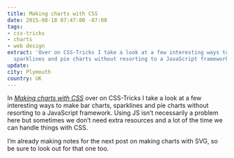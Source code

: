 ```yaml
---
title: Making charts with CSS
date: 2015-08-18 07:47:00 -07:00
tags:
- css-tricks
- charts
- web design
extract: 'Over on CSS-Tricks I take a look at a few interesting ways to make bar charts,
  sparklines and pie charts without resorting to a JavaScript framework. '
update: 
city: Plymouth
country: UK
---
```


In *[Making charts with CSS](https://css-tricks.com/making-charts-with-css/)* over on CSS-Tricks I take a look at a few interesting ways to make bar charts, sparklines and pie charts without resorting to a JavaScript framework. Using JS isn’t necessarily a problem here but sometimes we don’t need extra resources and a lot of the time we can handle things with CSS.

I’m already making notes for the next post on making charts with SVG, so be sure to look out for that one too.
